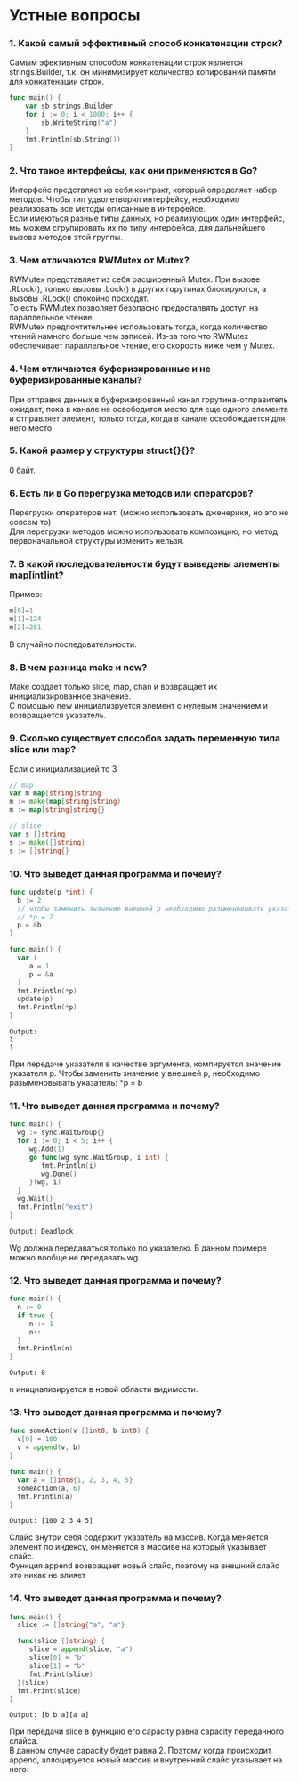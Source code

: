 # Устные вопросы

### 1. Какой самый эффективный способ конкатенации строк?
Самым эфективным способом конкатенации строк является strings.Builder, т.к. он минимизирует количество копирований памяти для конкатенации строк.
```go
func main() {
    var sb strings.Builder
    for i := 0; i < 1000; i++ {
        sb.WriteString("a")
    }
    fmt.Println(sb.String())
}
```

### 2. Что такое интерфейсы, как они применяются в Go?
Интерфейс предствляет из себя контракт, который определяет набор методов. Чтобы тип удволетворял интерфейсу, необходимо реализовать все методы описанные в интерфейсе. <br />
Если имеються разные типы данных, но реализующих один интерфейс, мы можем сгрупировать их по типу интерфейса, для дальнейшего вызова методов этой группы.

### 3. Чем отличаются RWMutex от Mutex?
RWMutex представляет из себя расширенный Mutex. При вызове .RLock(), только вызовы .Lock() в других горутинах блокируются, а вызовы .RLock() спокойно проходят. <br />
То есть RWMutex позволяет безопасно предосталвять доступ на параллельное чтение. <br />
RWMutex предпочтительнее использовать тогда, когда количество чтений намного больше чем записей. Из-за того что RWMutex обеспечивает параллельное чтение, его скорость ниже чем у Mutex.

### 4. Чем отличаются буферизированные и не буферизированные каналы?
При отправке данных в буферизированный канал горутина-отправитель ожидает, пока в канале не освободится место для еще одного элемента и отправляет элемент, только тогда, когда в канале освобождается для него место.

### 5. Какой размер у структуры struct{}{}?
0 байт.

### 6. Есть ли в Go перегрузка методов или операторов?
Перегрузки операторов нет. (можно использовать дженерики, но это не совсем то) <br />
Для перегрузки методов можно использовать композицию, но метод первоначальной структуры изменить нельзя.

### 7. В какой последовательности будут выведены элементы map[int]int?
Пример:
```go
m[0]=1
m[1]=124
m[2]=281
```
В случайно последовательности.

### 8. В чем разница make и new?
Make создает только slice, map, chan и возвращает их инициализированное значение. <br />
С помощью new инициализруется элемент с нулевым значением и возвращается указатель.

### 9. Сколько существует способов задать переменную типа slice или map?
Если с инициализацией то 3
```go
// map
var m map[string]string
m := make(map[string]string)
m := map[string]string{}

// slice
var s []string
s := make([]string)
s := []string{}
```

### 10. Что выведет данная программа и почему?
```go
func update(p *int) {
  b := 2
  // чтобы заменить значение внешней p необходимо разыменовывать указатель:
  // *p = 2
  p = &b
}

func main() {
  var (
     a = 1
     p = &a
  )
  fmt.Println(*p)
  update(p)
  fmt.Println(*p)
}

```
```
Output:
1
1
```
При передаче указателя в качестве аргумента, компируется значение указателя p. Чтобы заменить значение у внешней p, необходимо разыменовывать указатель: *p = b

### 11. Что выведет данная программа и почему?
```go
func main() {
  wg := sync.WaitGroup{}
  for i := 0; i < 5; i++ {
     wg.Add(1)
     go func(wg sync.WaitGroup, i int) {
        fmt.Println(i)
        wg.Done()
     }(wg, i)
  }
  wg.Wait()
  fmt.Println("exit")
}
```
```
Output: Deadlock
```
Wg должна передаваться только по указателю. В данном примере можно вообще не передавать wg.

### 12. Что выведет данная программа и почему?
```go
func main() {
  n := 0
  if true {
     n := 1
     n++
  }
  fmt.Println(n)
}
```
```
Output: 0
```
n инициализируется в новой области видимости.

### 13. Что выведет данная программа и почему?
```go
func someAction(v []int8, b int8) {
  v[0] = 100
  v = append(v, b)
}

func main() {
  var a = []int8{1, 2, 3, 4, 5}
  someAction(a, 6)
  fmt.Println(a)
}
```
```
Output: [100 2 3 4 5]
```
Слайс внутри себя содержит указатель на массив. Когда меняется элемент по индексу, он меняется в массиве на который указывает слайс. <br />
Функция append возвращает новый слайс, поэтому на внешний слайс это никак не влияет

### 14. Что выведет данная программа и почему?
```go
func main() {
  slice := []string{"a", "a"}

  func(slice []string) {
     slice = append(slice, "a")
     slice[0] = "b"
     slice[1] = "b"
     fmt.Print(slice)
  }(slice)
  fmt.Print(slice)
}
```
```
Output: [b b a][a a]
```
При передачи slice в функцию его capacity равна сapacity переданного слайса. <br />
В данном случае capacity будет равна 2. Поэтому когда происходит append, аллоцируется новый массив и внутренний слайс указывает на него.
